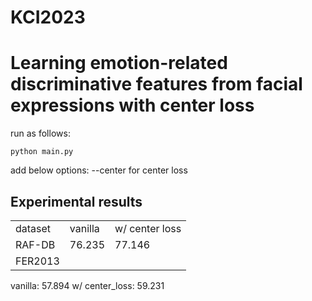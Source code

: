 # KCI2023

<h1>Learning emotion-related discriminative features from facial expressions with center loss</h1>

run as follows:
```
python main.py
```
add below options:
--center for center loss


<h2>Experimental results</h2>
<table>
  <tr><td>dataset</td><td>vanilla</td><td>w/ center loss</td></tr>
  <tr><td>RAF-DB</td><td>76.235</td><td>77.146</td></tr>
  <tr><td>FER2013</td><td></td></tr>
</table>
vanilla: 57.894
w/ center_loss: 59.231
